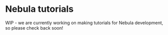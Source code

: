 # Nebula tutorials

WIP - we are currently working on making tutorials for Nebula development, so please check back soon!